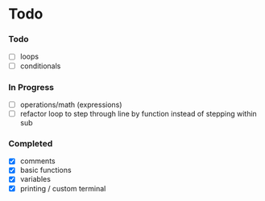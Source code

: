 # Todo

### Todo
 - [ ] loops
 - [ ] conditionals
### In Progress
 - [ ] operations/math (expressions)
 - [ ] refactor loop to step through line by function instead of stepping within sub 
### Completed
 - [x] comments
 - [x] basic functions
 - [x] variables
 - [x] printing / custom terminal